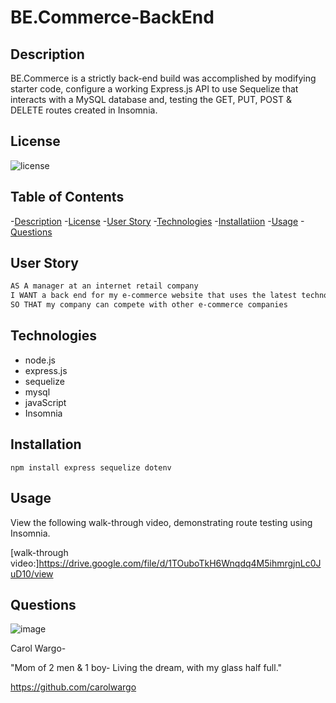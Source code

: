 # BE.Commerce-BackEnd
## Description

BE.Commerce is a strictly back-end build was accomplished by modifying starter code, configure a working Express.js API to use Sequelize that interacts with a MySQL database and, testing the GET, PUT, POST & DELETE routes created in Insomnia. 

## License

![license](https://github.com/carolwargo/BE.Commerce-BackEnd/blob/b09982d308e2cba363cf499737ef7bf2d0810b74/LICENSE)

## Table of Contents

-[Description](#description)
-[License](#license)
-[User Story](#user-story)
-[Technologies](#technologies)
-[Installatiion](#installation)
-[Usage](#usage)
-[Questions](#questions)

## User Story

```md
AS A manager at an internet retail company
I WANT a back end for my e-commerce website that uses the latest technologies
SO THAT my company can compete with other e-commerce companies
```
## Technologies
* node.js
* express.js
* sequelize
* mysql
* javaScript
* Insomnia 

## Installation
`npm install express sequelize dotenv`

## Usage

View the following walk-through video, demonstrating route testing using Insomnia. 

[walk-through video:]https://drive.google.com/file/d/1TOuboTkH6Wnqdq4M5ihmrgjnLc0JuD10/view

## Questions

![image](https://user-images.githubusercontent.com/84477950/243474429-ab5f177d-0f73-41ba-b9ec-22e05087cec8.png) 

Carol Wargo- 

"Mom of 2 men & 1 boy- Living the dream, with my glass half full." 

https://github.com/carolwargo